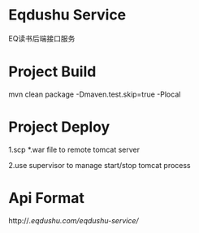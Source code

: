 Eqdushu Service
=============
EQ读书后端接口服务

Project Build
=========
mvn clean package -Dmaven.test.skip=true -Plocal

Project Deploy
=========
1.scp *.war file to remote tomcat server

2.use supervisor to manage start/stop tomcat process

Api Format
=========
http://*.eqdushu.com/eqdushu-service/*
